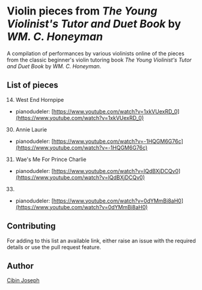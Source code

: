 # Violin pieces from *The Young Violinist's Tutor and Duet Book* by *WM. C. Honeyman*
A compilation of performances by various violinists online of the pieces from the classic beginner's violin tutoring book *The Young Violinist's Tutor and Duet Book* by *WM. C. Honeyman*.


## List of pieces

14. West End Hornpipe  
- pianodudeler: [https://www.youtube.com/watch?v=1xkVUexRD_0](https://www.youtube.com/watch?v=1xkVUexRD_0)

30. Annie Laurie
- pianodudeler: [https://www.youtube.com/watch?v=-1HQGM6G76c](https://www.youtube.com/watch?v=-1HQGM6G76c)

31. Wae's Me For Prince Charlie
- pianodudeler: [https://www.youtube.com/watch?v=lQdBXjDCQv0](https://www.youtube.com/watch?v=lQdBXjDCQv0)

33.
- pianodudeler: [https://www.youtube.com/watch?v=0dYMmBi8aH0](https://www.youtube.com/watch?v=0dYMmBi8aH0)


## Contributing
For adding to this list an available link, either raise an issue with the required details or use the pull request feature.


## Author
[Cibin Joseph](https://www.github.com/cibinjoseph)
